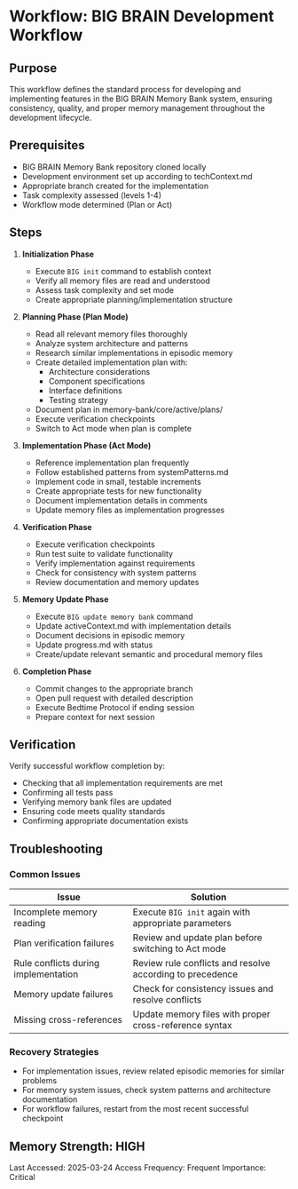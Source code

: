 # Workflow: BIG BRAIN Development Workflow

## Purpose

This workflow defines the standard process for developing and implementing
features in the BIG BRAIN Memory Bank system, ensuring consistency, quality, and
proper memory management throughout the development lifecycle.

## Prerequisites

- BIG BRAIN Memory Bank repository cloned locally
- Development environment set up according to techContext.md
- Appropriate branch created for the implementation
- Task complexity assessed (levels 1-4)
- Workflow mode determined (Plan or Act)

## Steps

1. **Initialization Phase**

   - Execute `BIG init` command to establish context
   - Verify all memory files are read and understood
   - Assess task complexity and set mode
   - Create appropriate planning/implementation structure

2. **Planning Phase (Plan Mode)**

   - Read all relevant memory files thoroughly
   - Analyze system architecture and patterns
   - Research similar implementations in episodic memory
   - Create detailed implementation plan with:
     - Architecture considerations
     - Component specifications
     - Interface definitions
     - Testing strategy
   - Document plan in memory-bank/core/active/plans/
   - Execute verification checkpoints
   - Switch to Act mode when plan is complete

3. **Implementation Phase (Act Mode)**

   - Reference implementation plan frequently
   - Follow established patterns from systemPatterns.md
   - Implement code in small, testable increments
   - Create appropriate tests for new functionality
   - Document implementation details in comments
   - Update memory files as implementation progresses

4. **Verification Phase**

   - Execute verification checkpoints
   - Run test suite to validate functionality
   - Verify implementation against requirements
   - Check for consistency with system patterns
   - Review documentation and memory updates

5. **Memory Update Phase**

   - Execute `BIG update memory bank` command
   - Update activeContext.md with implementation details
   - Document decisions in episodic memory
   - Update progress.md with status
   - Create/update relevant semantic and procedural memory files

6. **Completion Phase**
   - Commit changes to the appropriate branch
   - Open pull request with detailed description
   - Execute Bedtime Protocol if ending session
   - Prepare context for next session

## Verification

Verify successful workflow completion by:

- Checking that all implementation requirements are met
- Confirming all tests pass
- Verifying memory bank files are updated
- Ensuring code meets quality standards
- Confirming appropriate documentation exists

## Troubleshooting

### Common Issues

| Issue                                | Solution                                                  |
| ------------------------------------ | --------------------------------------------------------- |
| Incomplete memory reading            | Execute `BIG init` again with appropriate parameters      |
| Plan verification failures           | Review and update plan before switching to Act mode       |
| Rule conflicts during implementation | Review rule conflicts and resolve according to precedence |
| Memory update failures               | Check for consistency issues and resolve conflicts        |
| Missing cross-references             | Update memory files with proper cross-reference syntax    |

### Recovery Strategies

- For implementation issues, review related episodic memories for similar
  problems
- For memory system issues, check system patterns and architecture documentation
- For workflow failures, restart from the most recent successful checkpoint

## Memory Strength: HIGH

Last Accessed: 2025-03-24 Access Frequency: Frequent Importance: Critical
